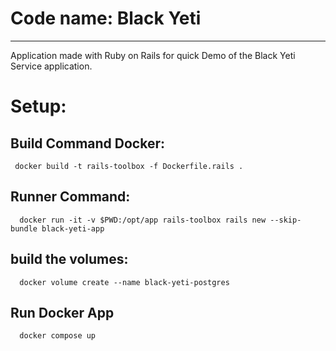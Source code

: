 
# Code name: Black Yeti

---

Application made with Ruby on Rails for quick Demo of the
Black Yeti Service application.





# Setup:

## Build Command Docker:

```
 docker build -t rails-toolbox -f Dockerfile.rails .
```

## Runner Command:
```
  docker run -it -v $PWD:/opt/app rails-toolbox rails new --skip-bundle black-yeti-app
```

## build the volumes:

```
  docker volume create --name black-yeti-postgres
```

## Run Docker App

```
  docker compose up
```
